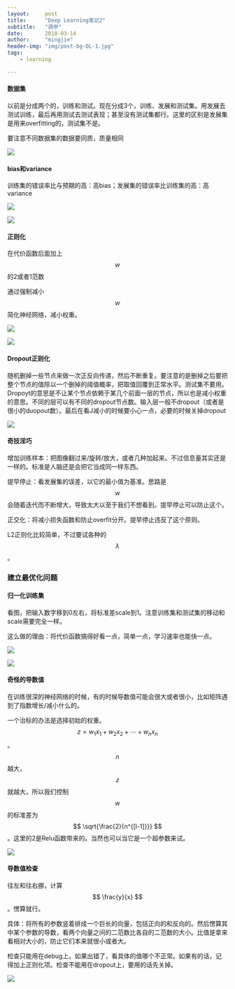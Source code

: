 ```yaml
---
layout:     post
title:      "Deep Learning笔记2"
subtitle:   "调参"
date:       2018-03-14
author:     "mingjie"
header-img: "img/post-bg-DL-1.jpg"
tags:
    - learning

---
```


#### 数据集

以前是分成两个的，训练和测试。现在分成3个，训练、发展和测试集。用发展去测试训练，最后再用测试去测试表现；甚至没有测试集都行。这里的区别是发展集是用来overfitting的，测试集不是。

要注意不同数据集的数据要同质，质量相同

![](/img/in-post/post-DL-2/1-1.png)

#### bias和variance

训练集的错误率比与预期的高：高bias；发展集的错误率比训练集的高：高variance

![](/img/in-post/post-DL-2/1-2.png)

![](/img/in-post/post-DL-2/1-3.png)

#### 正则化

在代价函数后面加上$$ w $$的2或者1范数

通过强制减小$$ w $$简化神经网络，减小权重。

![](/img/in-post/post-DL-2/1-4.png)

![](/img/in-post/post-DL-2/1-5.png)

#### Dropout正则化

随机删掉一些节点来做一次正反向传递，然后不断重复。要注意的是删掉之后要把整个节点的值除以一个删掉的阈值概率，把取值回覆到正常水平。测试集不要用。Dropoyt的意思是不让某个节点依赖于某几个前面一层的节点，所以也是减小权重的意思。不同的层可以有不同的dropout节点数。输入层一般不dropout（或者是很小的duopout数）。最后在看J减小的时候要小心一点，必要的时候关掉dropout

![](/img/in-post/post-DL-2/1-6.png)

#### 奇技淫巧

增加训练样本：把图像翻过来/旋转/放大，或者几种加起来。不过信息量其实还是一样的。标准是人脑还是会把它当成同一样东西。

提早停止：看发展集的误差，以它的最小值为基准。思路是$$ w $$会随着迭代而不断增大，导致太大以至于我们不想看到。提早停止可以防止这个。

正交化：将减小损失函数和防止overfit分开。提早停止违反了这个原则。


L2正则化比较简单，不过要试各种的$$ \lambda $$。

### 建立最优化问题

#### 归一化训练集

看图，把输入数字移到0左右，将标准差scale到1。注意训练集和测试集的移动和scale需要完全一样。

这么做的理由：将代价函数搞得好看一点，简单一点，学习速率也能快一点。

![](/img/in-post/post-DL-2/1-7.png)

![](/img/in-post/post-DL-2/1-8.png)

#### 奇怪的导数值

在训练很深的神经网络的时候，有的时候导数值可能会很大或者很小，比如矩阵遇到了指数增长/减小什么的。

一个治标的办法是选择初始的权重。$$ z = w_1x_1 + w_2x_2 + \cdots + w_nx_n $$。$$ n $$越大，$$ z $$就越大，所以我们控制$$ w $$的标准差为$$ \sqrt{\frac{2}{n^{[l-1]}}} $$。这里的2是Relu函数带来的。当然也可以当它是一个超参数来试。

![](/img/in-post/post-DL-2/1-9.png)


#### 导数值检查

往左和往右挪，计算$$ \frac{y}{x} $$。愣算就行。

具体：将所有的参数竖着排成一个巨长的向量，包括正向的和反向的。然后愣算其中某个参数的导数，看两个向量之间的二范数比各自的二范数的大小。比值是拿来看相对大小的，防止它们本来就很小或者大。

检查只能用在debug上。如果出错了，看具体的值哪个不正常。如果有的话，记得加上正则化项。检查不能用在dropout上，要用的话先关掉。

![](/img/in-post/post-DL-2/1-10.png)
